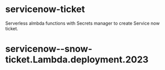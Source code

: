 # servicenow-ticket
Serverless almbda functions with Secrets manager to create Service now ticket. 
# servicenow--snow-ticket.Lambda.deployment.2023
